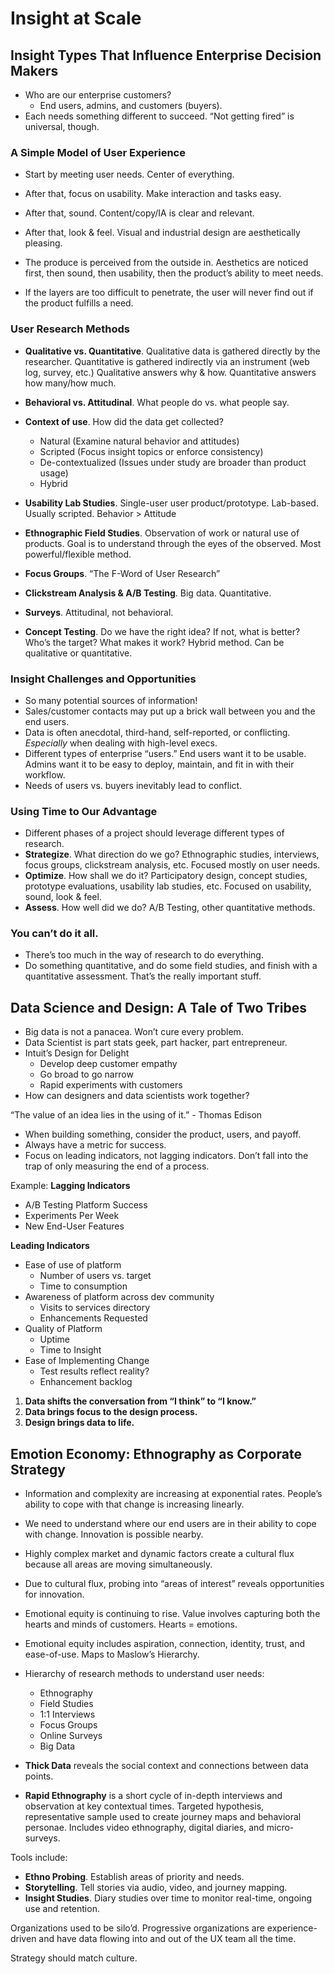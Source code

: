 # Insight at Scale

## Insight Types That Influence Enterprise Decision Makers
- Who are our enterprise customers?
	- End users, admins, and customers (buyers).
- Each needs something different to succeed. “Not getting fired” is universal, though.

### A Simple Model of User Experience
- Start by meeting user needs. Center of everything.
- After that, focus on usability. Make interaction and tasks easy.
- After that, sound. Content/copy/IA is clear and relevant.
- After that, look & feel. Visual and industrial design are aesthetically pleasing.

- The produce is perceived from the outside in. Aesthetics are noticed first, then sound, then usability, then the product’s ability to meet needs.
- If the layers are too difficult to penetrate, the user will never find out if the product fulfills a need.

### User Research Methods
- **Qualitative vs. Quantitative**. Qualitative data is gathered directly by the researcher. Quantitative is gathered indirectly via an instrument (web log, survey, etc.) Qualitative answers why & how. Quantitative answers how many/how much.
- **Behavioral vs. Attitudinal**. What people do vs. what people say.
- **Context of use**. How did the data get collected?
	- Natural (Examine natural behavior and attitudes)
	- Scripted (Focus insight topics or enforce consistency)
	- De-contextualized (Issues under study are broader than product usage)
	- Hybrid

- **Usability Lab Studies**. Single-user user product/prototype. Lab-based. Usually scripted. Behavior > Attitude
- **Ethnographic Field Studies**. Observation of work or natural use of products. Goal is to understand through the eyes of the observed. Most powerful/flexible method.
- **Focus Groups**. “The F-Word of User Research”
- **Clickstream Analysis & A/B Testing**. Big data. Quantitative.
- **Surveys**. Attitudinal, not behavioral.
- **Concept Testing**. Do we have the right idea? If not, what is better? Who’s the target? What makes it work? Hybrid method. Can be qualitative or quantitative.

### Insight Challenges and Opportunities
- So many potential sources of information!
- Sales/customer contacts may put up a brick wall between you and the end users.
- Data is often anecdotal, third-hand, self-reported, or conflicting. _Especially_ when dealing with high-level execs.
- Different types of enterprise “users.” End users want it to be usable. Admins want it to be easy to deploy, maintain, and fit in with their workflow.
- Needs of users vs. buyers inevitably lead to conflict.

### Using Time to Our Advantage
- Different phases of a project should leverage different types of research.
- **Strategize**. What direction do we go? Ethnographic studies, interviews, focus groups, clickstream analysis, etc. Focused mostly on user needs.
- **Optimize**. How shall we do it? Participatory design, concept studies, prototype evaluations, usability lab studies, etc. Focused on usability, sound, look & feel.
- **Assess**. How well did we do? A/B Testing, other quantitative methods.

### You can’t do it all.
- There’s too much in the way of research to do everything.
- Do something quantitative, and do some field studies, and finish with a quantitative assessment. That’s the really important stuff.


## Data Science and Design: A Tale of Two Tribes
- Big data is not a panacea. Won’t cure every problem.
- Data Scientist is part stats geek, part hacker, part entrepreneur.
- Intuit’s Design for Delight
	- Develop deep customer empathy
	- Go broad to go narrow
	- Rapid experiments with customers
- How can designers and data scientists work together?

“The value of an idea lies in the using of it.” - Thomas Edison

- When building something, consider the product, users, and payoff.
- Always have a metric for success.
- Focus on leading indicators, not lagging indicators. Don’t fall into the trap of only measuring the end of a process.

Example:
**Lagging Indicators**
- A/B Testing Platform Success
- Experiments Per Week
- New End-User Features

**Leading Indicators**
- Ease of use of platform
	- Number of users vs. target
	- Time to consumption
- Awareness of platform across dev community
	- Visits to services directory
	- Enhancements Requested
- Quality of Platform
	- Uptime
	- Time to Insight
- Ease of Implementing Change
	- Test results reflect reality?
	- Enhancement backlog

1. **Data shifts the conversation from “I think” to “I know.”**
2. **Data brings focus to the design process.**
3. **Design brings data to life.**


## Emotion Economy: Ethnography as Corporate Strategy
- Information and complexity are increasing at exponential rates. People’s ability to cope with that change is increasing linearly.
- We need to understand where our end users are in their ability to cope with change. Innovation is possible nearby.
- Highly complex market and dynamic factors create a cultural flux because all areas are moving simultaneously.
- Due to cultural flux, probing into “areas of interest” reveals opportunities for innovation.
- Emotional equity is continuing to rise. Value involves capturing both the hearts and minds of customers. Hearts = emotions.
- Emotional equity includes aspiration, connection, identity, trust, and ease-of-use. Maps to Maslow’s Hierarchy.
- Hierarchy of research methods to understand user needs:
	- Ethnography
	- Field Studies
	- 1:1 Interviews
	- Focus Groups
	- Online Surveys
	- Big Data

- **Thick Data** reveals the social context and connections between data points.

- **Rapid Ethnography** is a short cycle of in-depth interviews and observation at key contextual times. Targeted hypothesis, representative sample used to create journey maps and behavioral personae. Includes video ethnography, digital diaries, and micro-surveys.

Tools include:
- **Ethno Probing**. Establish areas of priority and needs.
- **Storytelling**. Tell stories via audio, video, and journey mapping.
- **Insight Studies**. Diary studies over time to monitor real-time, ongoing use and retention.

Organizations used to be silo’d. Progressive organizations are experience-driven and have data flowing into and out of the UX team all the time.

Strategy should match culture.